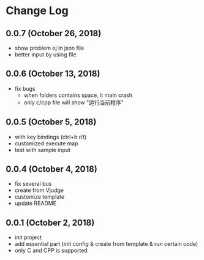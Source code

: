 # Change Log
## 0.0.7 (October 26, 2018)
- show problem oj in json file
- better input by using file

## 0.0.6 (October 13, 2018)
- fix bugs
  - when folders contains space, it main crash
  - only c/cpp file will show "运行当前程序"

## 0.0.5 (October 5, 2018)
- with key bindings (ctrl+b r/t)
- customized execute map
- test with sample input

## 0.0.4 (October 4, 2018)
- fix several bus
- create from Vjudge
- customize template
- update README

## 0.0.1 (October 2, 2018)
- init project
- add essential part (init config & create from template & run certain code)
- only C and CPP is supported